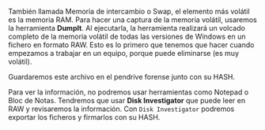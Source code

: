 También llamada Memoria de intercambio o Swap, el elemento más volátil es la memoria RAM.
Para hacer una captura de la memoria volátil, usaremos la herramienta **DumpIt**.
Al ejecutarla, la herramienta realizará un volcado completo de la memoria volátil de todas las versiones de Windows en un fichero en formato RAW.
Esto es lo primero que tenemos que hacer cuando empezamos a trabajar en un equipo, porque puede eliminarse (es muy volátil).

Guardaremos este archivo en el pendrive forense junto con su HASH.

Para ver la información, no podremos usar herramientas como Notepad o Bloc de Notas. Tendremos que usar **Disk Investigator** que puede leer en RAW y revisaremos la información.
Con `Disk Investigator` podremos exportar los ficheros y firmarlos con su HASH.
